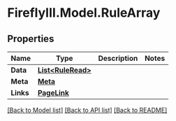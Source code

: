 # FireflyIII.Model.RuleArray

## Properties

Name | Type | Description | Notes
------------ | ------------- | ------------- | -------------
**Data** | [**List&lt;RuleRead&gt;**](RuleRead.md) |  | 
**Meta** | [**Meta**](Meta.md) |  | 
**Links** | [**PageLink**](PageLink.md) |  | 

[[Back to Model list]](../README.md#documentation-for-models) [[Back to API list]](../README.md#documentation-for-api-endpoints) [[Back to README]](../README.md)

